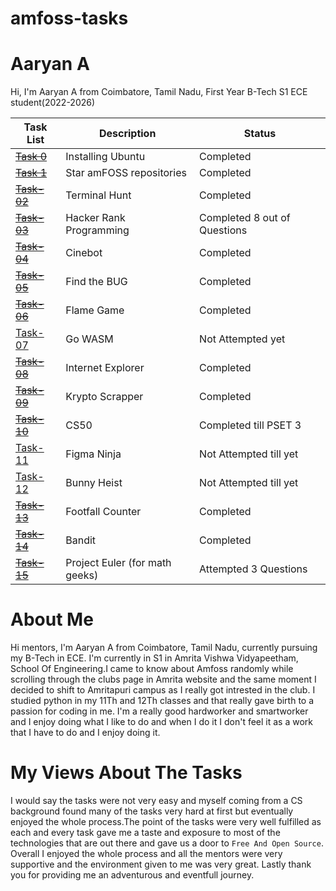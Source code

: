 # amfoss-tasks
# Aaryan A

Hi, I'm Aaryan A from Coimbatore, Tamil Nadu, First Year B-Tech S1 ECE student(2022-2026)


| Task List | Description | Status |
|---|---|---|
| [~~Task 0~~](https://github.com/Aaryanajith/amfoss-tasks/tree/main/task-01)| Installing Ubuntu | Completed |
| [~~Task 1~~ ](https://github.com/Aaryanajith/amfoss-tasks/tree/main/task-01)| Star amFOSS repositories | Completed |
| [~~Task-02~~](https://github.com/Aaryanajith/amfoss-tasks/tree/main/task-02)| Terminal Hunt | Completed |
| [~~Task-03~~](https://github.com/Aaryanajith/amfoss-tasks/tree/main/task-03)| Hacker Rank Programming | Completed 8 out of Questions |
| [~~Task-04~~](https://github.com/Aaryanajith/amfoss-tasks/tree/main/task-04)| Cinebot | Completed |
| [~~Task-05~~](https://github.com/Aaryanajith/amfoss-tasks/tree/main/task-05)| Find the BUG | Completed |
| [~~Task-06~~](https://github.com/Aaryanajith/amfoss-tasks/tree/main/task-06)| Flame Game | Completed |
| [Task-07]()| Go WASM | Not Attempted yet |
| [~~Task-08~~](https://github.com/Aaryanajith/amfoss-tasks/tree/main/task-08)| Internet Explorer | Completed |
| [~~Task-09~~](https://github.com/Aaryanajith/amfoss-tasks/tree/main/task-09)| Krypto Scrapper | Completed |
| [~~Task-10~~](https://github.com/Aaryanajith/amfoss-tasks/tree/main/task-10)| CS50 |  Completed till PSET 3 |
| [Task-11]()| Figma Ninja | Not Attempted till yet |
| [Task-12]()| Bunny Heist | Not Attempted till yet |
| [~~Task-13~~](https://github.com/Aaryanajith/amfoss-tasks/tree/main/task-13)| Footfall Counter | Completed |
| [~~Task-14~~](https://github.com/Aaryanajith/amfoss-tasks/tree/main/task-14)| Bandit | Completed |
| [~~Task-15~~](https://github.com/Aaryanajith/amfoss-tasks/tree/main/task-15)| Project Euler (for math geeks) | Attempted 3 Questions |


# About Me

Hi mentors, I'm Aaryan A from Coimbatore, Tamil Nadu, currently pursuing my B-Tech in ECE. I'm currently in S1 in Amrita Vishwa Vidyapeetham, School Of Engineering.I came to know about Amfoss randomly while scrolling through the clubs page in Amrita website and the same moment I decided to shift to Amritapuri campus as I really got intrested in the club. I studied python in my 11Th and 12Th classes and that really gave birth to a passion for coding in me. I'm a really good hardworker and smartworker and I enjoy doing what I like to do and when I do it I don't feel it as a work that I have to do and I enjoy doing it.

# My Views About The Tasks

I would say the tasks were not very easy and myself coming from a CS background found many of the tasks very hard at first but eventually enjoyed the whole process.The point of the tasks were very well fulfilled as each and every task gave me a taste and exposure to most of the technologies that are out there and gave us a door to `Free And Open Source`. Overall I enjoyed the whole process and all the mentors were very supportive and the environment given to me was very great. Lastly thank you for providing me an adventurous and eventfull journey.
